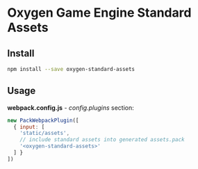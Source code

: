 # Oxygen Game Engine Standard Assets

## Install
```bash
npm install --save oxygen-standard-assets
```

## Usage
**webpack.config.js** - *config.plugins* section:
```javascript
new PackWebpackPlugin([
  { input: [
    'static/assets',
    // include standard assets into generated assets.pack
    '<oxygen-standard-assets>'
  ] }
])
```

